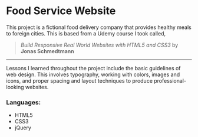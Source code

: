 # Food Service Website
This project is a fictional food delivery company that provides healthy meals to foreign cities. This is based from a Udemy course I took called,

>*Build Responsive Real World Websites with HTML5 and CSS3* by **Jonas Schmedtmann**

___
Lessons I learned throughout the project include the basic guidelines of web design. This involves typography, working with colors, images and icons, and proper spacing and layout techniques to produce professional-looking websites.

### Languages:
* HTML5
* CSS3
* jQuery